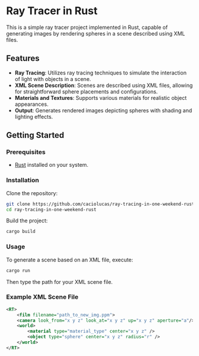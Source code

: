 # Ray Tracer in Rust

This is a simple ray tracer project implemented in Rust, capable of generating images by rendering spheres in a scene described using XML files.

## Features

- **Ray Tracing**: Utilizes ray tracing techniques to simulate the interaction of light with objects in a scene.
- **XML Scene Description**: Scenes are described using XML files, allowing for straightforward sphere placements and configurations.
- **Materials and Textures**: Supports various materials for realistic object appearances.
- **Output**: Generates rendered images depicting spheres with shading and lighting effects.

## Getting Started

### Prerequisites

- [Rust](https://www.rust-lang.org/) installed on your system.

### Installation

Clone the repository:

```bash
git clone https://github.com/caciolucas/ray-tracing-in-one-weekend-rust.git
cd ray-tracing-in-one-weekend-rust
```

Build the project:

```bash
cargo build
```

### Usage

To generate a scene based on an XML file, execute:

```bash
cargo run
```

Then type the path for your XML scene file.


### Example XML Scene File

```xml
<RT>
    <film filename="path_to_new_img.ppm">
    <camera look_from="x y z" look_at="x y z" up="x y z" aperture="a"/>
    <world>
        <material type="material_type" center="x y z" />
        <object type="sphere" center="x y z" radius="r" />
    </world>
</RT>

```
